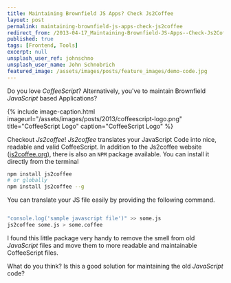 ```yaml
---
title: Maintaining Brownfield JS Apps? Check Js2Coffee
layout: post
permalink: maintaining-brownfield-js-apps-check-js2coffee
redirect_from: /2013-04-17_Maintaining-Brownfield-JS-Apps--Check-Js2Coffee-1e800ca45cfc
published: true
tags: [Frontend, Tools]
excerpt: null
unsplash_user_ref: johnschno
unsplash_user_name: John Schnobrich
featured_image: /assets/images/posts/feature_images/demo-code.jpg
---
```


Do you love *CoffeeScript*? Alternatively, you've to maintain Brownfield *JavaScript* based Applications?

{% include image-caption.html imageurl="/assets/images/posts/2013/coffeescript-logo.png"
title="CoffeeScript Logo" caption="CoffeeScript Logo" %}

Checkout *Js2coffee*! *Js2coffee* translates your JavaScript Code into nice, readable and valid CoffeeScript. In addition to the Js2coffee website ([js2coffee.org](js2coffee.org "js2coffee.org")), there is also an `NPM` package available. You can install it directly from the terminal

```bash
npm install js2coffee
# or globally
npm install js2coffee --g

```

You can translate your JS file easily by providing the following command.

```bash

"console.log('sample javascript file')" >> some.js
js2coffee some.js > some.coffee

```

I found this little package very handy to remove the smell from old *JavaScript* files and move them to more readable and maintainable CoffeeScript files.

What do you think? Is this a good solution for maintaining the old *JavaScript* code?


